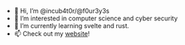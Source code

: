 - 👋 Hi, I’m @incub4t0r/@f0ur3y3s
- 👀 I’m interested in computer science and cyber security
- 🌱 I’m currently learning svelte and rust.
- 📫 Check out my [website](https://me.foursight.one)!

<!---
incub4t0r/incub4t0r is a ✨ special ✨ repository because its `README.md` (this file) appears on your GitHub profile.
You can click the Preview link to take a look at your changes.
--->
